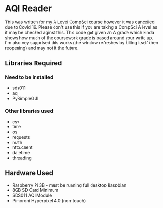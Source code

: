 # AQI Reader

This was written for my A Level CompSci course however it was cancelled due to Covid 19.
Please don't use this if you are taking a CompSci A level as it may be checked aginst this.
This code got given an A grade which kinda shows how much of the coursework grade is based around your write up.
I'm also vey supprised this works (the window refreshes by killing itself then reopening) and may not it the future.


## Libraries Required
### Need to be installed:
* sds011
* aqi
* PySimpleGUI

### Other libraries used:
* csv
* time
* os
* requests
* math
* http.client
* datetime
* threading

## Hardware Used
* Raspberry Pi 3B - must be running full desktop Raspbian
* 8GB SD Card Minimum
* SDS011 AQI Module
* Pimoroni Hyperpixel 4.0 (non-touch)

